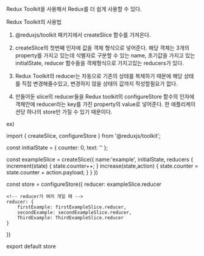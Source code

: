 Redux Toolkit을 사용해서 Redux를 더 쉽게 사용할 수 있다.

Redux Toolkit의 사용법

1. @reduxjs/toolkit 패키지에서 createSlice 함수를 가져온다.

2. createSlice의 첫번째 인자에 값을 객체 형식으로 넣어준다.
   해당 객체는 3개의 property를 가지고 있는데 식별자로 구분할 수 있는 name,
   초기값을 가지고 있는 initialState, reducer 함수들을 객체형식으로 가지고있는 reducers가 있다.

3. Redux Toolkit의 reducer는 자동으로 기존의 상태를 복제하기 때문에 해당 상태를 직접 변경해줄수있고,
   변경하지 않을 상태의 값까지 작성할필요가 없다.

4. 만들어둔 slice의 reducer들을 Redux toolkit의 configureStore 함수의 인자에 객체안에
   reducer라는 key를 가진 property의 value로 넣어준다. 
   한 애플리케이션당 하나의 store만 가질 수 있기 때문이다.


ex) 

import { createSlice, configureStore } from '@reduxjs/toolkit';

const initialState = { counter: 0, text: '' };

const exampleSlice = createSlice({
    name:'example',
    initialState,
    reducers {
        increment(state) {
            state.counter++;
            <!-- state값을 직접 변경하고, 사용하지 않을 상태값인 text를 굳이 작성할 필요없음  -->
        }
        increase(state,action) {
            state.counter = state.counter + action.payload;
        }
    }
})

const store = configureStore({
    <!-- reducer가 하나일 때 -->
    reducer: exampleSlice.reducer

    <!-- reducer가 여러 개일 때 -->
    reducer: {
        firstExample: firstExampleSlice.reducer,
        secondExample: secondExampleSlice.reducer,
        ThirdExample: ThirdExampleSlice.reducer
    }
})

export default store